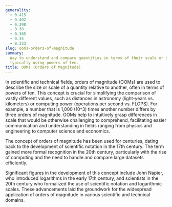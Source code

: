 ```yaml
---
generality:
  - 0.415
  - 0.402
  - 0.398
  - 0.38
  - 0.365
  - 0.35
  - 0.333
slug: ooms-orders-of-magnitude
summary:
  Way to understand and compare quantities in terms of their scale or size,
  typically using powers of ten.
title: OOMs (Orders of Magnitude)
---
```


In scientific and technical fields, orders of magnitude (OOMs) are used to describe the size or scale of a quantity relative to another, often in terms of powers of ten. This concept is crucial for simplifying the comparison of vastly different values, such as distances in astronomy (light-years vs. kilometers) or computing power (operations per second vs. FLOPS). For example, a number that is 1,000 (10^3) times another number differs by three orders of magnitude. OOMs help to intuitively grasp differences in scale that would be otherwise challenging to comprehend, facilitating easier communication and understanding in fields ranging from physics and engineering to computer science and economics.

The concept of orders of magnitude has been used for centuries, dating back to the development of scientific notation in the 17th century. The term gained more formal recognition in the 20th century, particularly with the rise of computing and the need to handle and compare large datasets efficiently.

Significant figures in the development of this concept include John Napier, who introduced logarithms in the early 17th century, and scientists in the 20th century who formalized the use of scientific notation and logarithmic scales. These advancements laid the groundwork for the widespread application of orders of magnitude in various scientific and technical domains.
